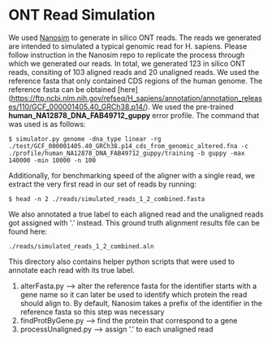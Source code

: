 # ONT Read Simulation

We used [Nanosim](https://github.com/bcgsc/NanoSim) to generate in silico ONT reads.
The reads we generated are intended to simulated a typical genomic read for H. sapiens. 
Please follow instruction in the Nanosim repo to replicate the process through which we generated our reads. In total, we generated 123 in silico ONT reads, consiting of 103 aligned reads and 20 unaligned reads. We used the reference fasta that only contained CDS regions of the human genome. The reference fasta can be obtained [here] (https://ftp.ncbi.nlm.nih.gov/refseq/H_sapiens/annotation/annotation_releases/110/GCF_000001405.40_GRCh38.p14/).
We used the pre-trained **human_NA12878_DNA_FAB49712_guppy** error profile. The command that was used is as follows:

```
$ simulator.py genome -dna_type linear -rg ./test/GCF_000001405.40_GRCh38.p14_cds_from_genomic_altered.fna -c ./profile/human_NA12878_DNA_FAB49712_guppy/training -b guppy -max 140000 -min 10000 -n 100
```
Additionally, for benchmarking speed of the aligner with a single read, we extract the very first read in our set of reads by running:
```
$ head -n 2 ./reads/simulated_reads_1_2_combined.fasta
```
We also annotated a true label to each aligned read and the unaligned reads got assigned with '.' instead. 
This ground truth alignment results file can be found here:
```
./reads/simulated_reads_1_2_combined.aln
```
This directory also contains helper python scripts that were used to annotate each read with its true label. 

1. alterFasta.py --> alter the reference fasta for the identifier starts with a gene name so it can later be used to identify which protein the read should align to. By default, Nanosim takes a prefix of the identifier in the reference fasta so this step was necessary
2. findProtByGene.py --> find the protein that correspond to a gene
3. processUnaligned.py --> assign '.' to each unaligned read
